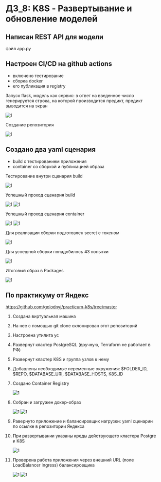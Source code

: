 # ДЗ_8: K8S - Развертывание и обновление моделей


##  Написан REST API для модели
файл app.py
## Настроен CI/CD на github actions
- включено тестирование
- сборка docker
- его публикация в registry

Запуск flask, модель как сервис: в ответ на введенное число генерируется строка, на которой производится предикт, предикт выводится на экран

  <image src="1. flask run.jpg" alt="1">

Создание репозитория

  <image src="2. hg repo.jpg" alt="1">

## Создано два yaml сценария 
- build с тестированием приложения
- container со сборкой и публикацией образа

Тестирование внутри сценария build

  <image src="3.1 test.jpg" alt="1">

Успешный проход сценария build

   <image src="3.2.ok.jpg" alt="1">
   <image src="4. build ok.jpg" alt="1">
   
Успешный проход сценария container

  <image src="4.1.ok.jpg" alt="1">
  <image src="4.2.ok.jpg" alt="1">

Для реализации сборки подготовлен secret с токеном

  <image src="5. secret token.jpg" alt="1">

Для успешной сборки понадобилось 43 попытки

  <image src="6.jpg" alt="1">

Итоговый образ в Packages

   <image src="7. pack.jpg" alt="1">

## По практикуму от Яндекс 
https://github.com/golodnyj/practicum-k8s/tree/master

1. Создана виртуальная машина
2. На нее с помощью git clone склонирован этот репозиторий
3. Настроена утилита yc
4. Развернут кластер PostgreSQL (вручную, Terraform не работает в РФ)
5. Развернут кластер K8S и группа узлов к нему
6. Добавлены необходимые переменные окружения: $FOLDER_ID, $REPO, $DATABASE_URI, $DATABASE_HOSTS, K8S_ID
7. Создано Container Registry
   
   <image src="1.jpg" alt="1">
   
8. Собран и загружен докер-образ

   <image src="2.jpg" alt="1">
   <image src="21.jpg" alt="1">
   
9. Равернуто приложение и балансировщик нагрузки: yaml сценарии по ссылке в репозитории Яндекса
10. При развертывании указаны креды действующего кластера Postgre и K8S

    <image src="3.jpg" alt="1">
    
11. Проверена работа приложения через внешний URL (поле LoadBalancer Ingress) балансировщика

    <image src="4.jpg" alt="1">
    <image src="5.jpg" alt="1">

  
